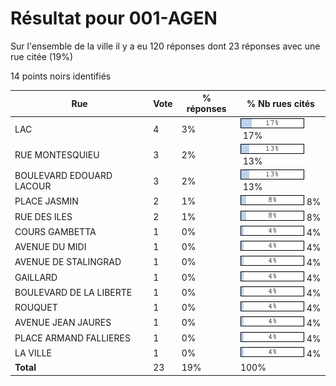 # Résultat pour 001-AGEN

Sur l'ensemble de la ville il y a eu 120 réponses dont 23 réponses avec une rue citée (19%)

14 points noirs identifiés

| Rue | Vote | % réponses | % Nb rues cités|
|-----|------|------------|----------------|
| LAC | 4 | 3% | <img src="../../img/bar_17.gif" />&nbsp;17%|
| RUE MONTESQUIEU | 3 | 2% | <img src="../../img/bar_13.gif" />&nbsp;13%|
| BOULEVARD EDOUARD LACOUR | 3 | 2% | <img src="../../img/bar_13.gif" />&nbsp;13%|
| PLACE JASMIN | 2 | 1% | <img src="../../img/bar_8.gif" />&nbsp;8%|
| RUE DES ILES | 2 | 1% | <img src="../../img/bar_8.gif" />&nbsp;8%|
| COURS GAMBETTA | 1 | 0% | <img src="../../img/bar_4.gif" />&nbsp;4%|
| AVENUE DU MIDI | 1 | 0% | <img src="../../img/bar_4.gif" />&nbsp;4%|
| AVENUE DE STALINGRAD | 1 | 0% | <img src="../../img/bar_4.gif" />&nbsp;4%|
| GAILLARD | 1 | 0% | <img src="../../img/bar_4.gif" />&nbsp;4%|
| BOULEVARD DE LA LIBERTE | 1 | 0% | <img src="../../img/bar_4.gif" />&nbsp;4%|
| ROUQUET | 1 | 0% | <img src="../../img/bar_4.gif" />&nbsp;4%|
| AVENUE JEAN JAURES | 1 | 0% | <img src="../../img/bar_4.gif" />&nbsp;4%|
| PLACE ARMAND FALLIERES | 1 | 0% | <img src="../../img/bar_4.gif" />&nbsp;4%|
| LA VILLE | 1 | 0% | <img src="../../img/bar_4.gif" />&nbsp;4%|
| **Total** | 23 | 19% | 100%|
